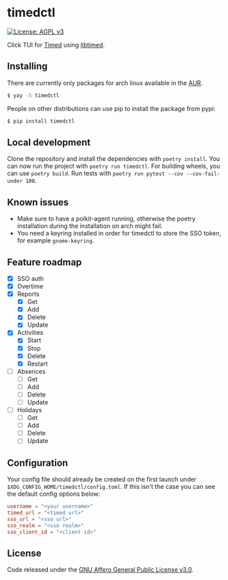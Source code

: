 # timedctl
[![License: AGPL v3](https://img.shields.io/badge/License-AGPL%20v3-blue.svg)](https://www.gnu.org/licenses/agpl-3.0)


Click TUI for [Timed](https://github.com/adfinis/timed-frontend) using [libtimed](https://github.com/adfinis/libtimed).

## Installing
There are currently only packages for arch linux available in the [AUR](https://aur.archlinux.org/packages/timedctl/).
```bash
$ yay -S timedctl
```
People on other distributions can use pip to install the package from pypi:
```bash
$ pip install timedctl
```

## Local development
Clone the repository and install the dependencies with `poetry install`. You can now run the project with `poetry run timedctl`. For building wheels, you can use `poetry build`.
Run tests with `poetry run pytest --cov --cov-fail-under 100`.

## Known issues
* Make sure to have a polkit-agent running, otherwise the poetry installation during the installation on arch might fail.
* You need a keyring installed in order for timedctl to store the SSO token, for example `gnome-keyring`.

## Feature roadmap
- [x] SSO auth
- [x] Overtime
- [x] Reports
    - [x] Get
    - [x] Add
    - [x] Delete
    - [x] Update
- [x] Activities
    - [x] Start
    - [x] Stop
    - [x] Delete
    - [x] Restart
- [ ] Absences
    - [ ] Get
    - [ ] Add
    - [ ] Delete
    - [ ] Update
- [ ] Holidays
    - [ ] Get
    - [ ] Add
    - [ ] Delete
    - [ ] Update

## Configuration
Your config file should already be created on the first launch under `$XDG_CONFIG_HOME/timedctl/config.toml`.
If this isn't the case you can see the default config options below:
```toml
username = "<your username>"
timed_url = "<timed url>"
sso_url = "<sso url>"
sso_realm = "<sso realm>"
sso_client_id = "<client id>"
```

## License
Code released under the [GNU Affero General Public License v3.0](LICENSE).
